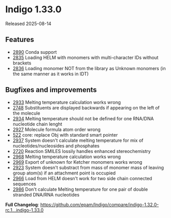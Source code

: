 # Indigo 1.33.0
Released 2025-08-14

## Features
* [2890](https://github.com/epam/Indigo/issues/2890) Conda support
* [2835](https://github.com/epam/Indigo/issues/2835) Loading HELM with monomers with multi-character IDs without brackets
* [2836](https://github.com/epam/Indigo/issues/2836) Loading monomer NOT from the library as Unknown monomers (in the same manner as it works in IDT)

## Bugfixes and improvements
* [2933](https://github.com/epam/Indigo/issues/2933) Melting temperature calculation works wrong
* [2748](https://github.com/epam/Indigo/issues/2748) Substituents are displayed backwards if appearing on the left of the molecule
* [2934](https://github.com/epam/Indigo/issues/2934) Melting temperature should not be defined for one RNA/DNA nucleotide chain lenght
* [2927](https://github.com/epam/Indigo/issues/2927) Molecule formula atom order wrong
* [522](https://github.com/epam/Indigo/issues/522) core: replace Obj with standard smart pointer
* [2937](https://github.com/epam/Indigo/issues/2937) System doesn't calculate melting temperature for mix of nucleotides/nucleosides and phosphates
* [2720](https://github.com/epam/Indigo/issues/2720) Reaction SMILES lossily handles enhanced stereochemistry
* [2968](https://github.com/epam/Indigo/issues/2968) Melting temperature calculation works wrong
* [2969](https://github.com/epam/Indigo/issues/2969) Export of unknown for Ketcher monomers works wrong
* [2923](https://github.com/epam/Indigo/issues/2923) System doesn't substract from mass of monomer mass of leaving group atom(s) if an attachment point is occupied
* [2966](https://github.com/epam/Indigo/issues/2966) Load from HELM doesn't work for two side chain connected sequences
* [2986](https://github.com/epam/Indigo/issues/2986) Don't calculate Melting temperature for one pair of double stranded DNA/RNA nucleotides


**Full Changelog**: https://github.com/epam/Indigo/compare/indigo-1.32.0-rc.1...indigo-1.33.0